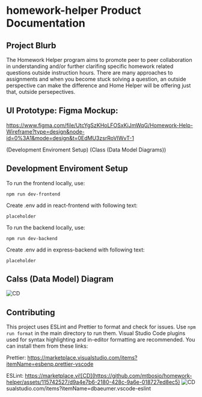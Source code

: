# homework-helper Product Documentation

## Project Blurb

The Homework Helper program aims to promote peer to peer collaboration in understanding and/or further clarifing specific homework related questions outside instruction hours. There are many approaches to assignments and when you become stuck solving a question, an outside perspective can make the difference and Home Helper will be offering just that, outside persepectives.     

## UI Prototype: Figma Mockup:

https://www.figma.com/file/UtcYgSzKHoLFOSxKiJmWqG/Homework-Help-Wireframe?type=design&node-id=0%3A1&mode=design&t=0EdMU3zsrRoVIWvT-1 

(Development Enviroment Setup)
(Class (Data Model Diagrams))

## Development Enviroment Setup

To run the frontend locally, use:

```
npm run dev-frontend
```

Create .env add in react-frontend with following text:

```
placeholder
```

To run the backend locally, use:

```
npm run dev-backend
```

Create .env add in express-backend with following text:


```
placeholder
```
## Calss (Data Model) Diagram

![CD](https://github.com/mtbosio/homework-helper/assets/115742527/c0a01bbd-48f9-4c46-af12-adb9c550bf43)

## Contributing

This project uses ESLint and Prettier to format and check for issues. Use `npm run format` in the main directory to run them. Visual Studio Code plugins used for syntax highlighting and in-editor formatting are recommended. You can install them from these links:

Prettier: https://marketplace.visualstudio.com/items?itemName=esbenp.prettier-vscode

ESLint: https://marketplace.vi![CD](https://github.com/mtbosio/homework-helper/assets/115742527/d9a4e7b6-2180-428c-9a6e-018727ed8ec5)
![CD](https://github.com/mtbosio/homework-helper/assets/115742527/9a034cfc-6b6a-4fd6-8ece-34027c180bbb)
sualstudio.com/items?itemName=dbaeumer.vscode-eslint
